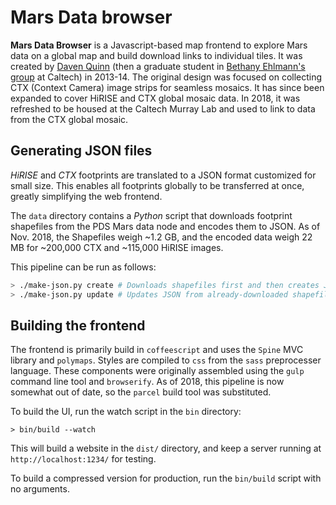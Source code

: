 # Mars Data browser

**Mars Data Browser** is a  Javascript-based map frontend to
explore Mars data on a global map and build
download links to individual tiles. It was created by
[Daven Quinn](https://davenquinn.com)
(then a graduate student in [Bethany Ehlmann's group](http://ehlmann.caltech.edu) at Caltech) in 2013-14.
The original design was focused on collecting
CTX (Context Camera) image strips for seamless mosaics.
It has since been expanded to cover HiRISE and CTX global mosaic data.
In 2018, it was refreshed to be housed at the Caltech Murray Lab and used to
link to data from the CTX global mosaic.

## Generating JSON files

*HiRISE* and *CTX* footprints are translated to a JSON format customized
for small size. This enables all footprints globally to be transferred
at once, greatly simplifying the web frontend.

The `data` directory contains a *Python* script that downloads footprint
shapefiles from the PDS Mars data node and encodes them to JSON. As of
Nov. 2018, the Shapefiles weigh ~1.2 GB, and the encoded data weigh
22 MB for ~200,000 CTX and ~115,000 HiRISE images.

This pipeline can be run as follows:

```sh
> ./make-json.py create # Downloads shapefiles first and then creates JSON
> ./make-json.py update # Updates JSON from already-downloaded shapefiles.
```

## Building the frontend

The frontend is primarily build in `coffeescript` and uses the `Spine` MVC library
and `polymaps`. Styles are compiled to `css` from the `sass` preprocesser language.
These components were originally assembled using the `gulp` command line tool and `browserify`. As of 2018, this pipeline is now somewhat out of date, so the `parcel` build tool was substituted.

To build the UI, run the watch script in the `bin` directory:

```
> bin/build --watch
```

This will build a website in the `dist/` directory, and keep a server running
at `http://localhost:1234/` for testing.

To build a compressed version for production, run the `bin/build` script with no arguments.

